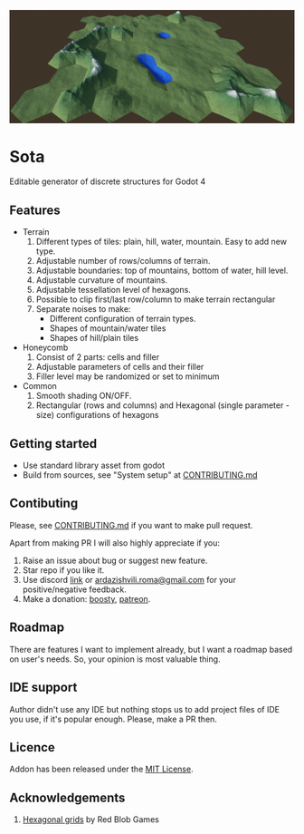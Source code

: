 ![pic](docs/pics/screen0.png)
# Sota

Editable generator of discrete structures for Godot 4

## Features
* Terrain
  1. Different types of tiles: plain, hill, water, mountain. Easy to add new type.
  2. Adjustable number of rows/columns of terrain.
  3. Adjustable boundaries: top of mountains, bottom of water, hill level.
  4. Adjustable curvature of mountains.
  5. Adjustable tessellation level of hexagons.
  6. Possible to clip first/last row/column to make terrain rectangular
  7. Separate noises to make:
      - Different configuration of terrain types.
      - Shapes of mountain/water tiles
      - Shapes of hill/plain tiles
* Honeycomb
  1. Consist of 2 parts: cells and filler
  2. Adjustable parameters of cells and their filler
  3. Filler level may be randomized or set to minimum
* Common
  1. Smooth shading ON/OFF.
  2. Rectangular (rows and columns) and Hexagonal (single parameter - size) configurations of hexagons
   

## Getting started
- Use standard library asset from godot
- Build from sources, see "System setup" at [CONTRIBUTING.md](CONTRIBUTING.md)

## Contibuting
Please, see [CONTRIBUTING.md](CONTRIBUTING.md) if you want to make pull request.

Apart from making PR I will also highly appreciate if you:
1. Raise an issue about bug or suggest new feature.
2. Star repo if you like it.
3. Use discord [link](https://discord.gg/UcaFzF9S) or ardazishvili.roma@gmail.com for your positive/negative feedback.
4. Make a donation: [boosty](https://boosty.to/ardazishvili/donate), [patreon](https://patreon.com/RomanArdazishvili?utm_medium=unknown&utm_source=join_link&utm_campaign=creatorshare_creator&utm_content=copyLink).

## Roadmap
There are features I want to implement already, but I want a roadmap based on user's needs. So, your opinion is most valuable thing.

## IDE support
Author didn't use any IDE but nothing stops us to add project files of IDE you use, if it's popular enough. Please, make a PR then.

## Licence
Addon has been released under the [MIT License](https://github.com/ardazishvili/Sota/blob/main/LICENSE).

## Acknowledgements
1. [Hexagonal grids](https://www.redblobgames.com/grids/hexagons/) by Red Blob Games
